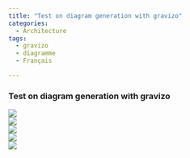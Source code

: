 ```yaml
---
title: "Test on diagram generation with gravizo"
categories:
  - Architecture
tags:
  - gravizo
  - diagramme
  - Français

---
```




### Test on diagram generation with gravizo



<div>
<img src='https://g.gravizo.com/svg? @startuml;

actor User; participant "First Class" as A; participant "Second Class" as B; participant "Last Class" as C;

User -> A: DoWork; activate A;

A -> B: Create Request; activate B;

B -> C: DoWork; activate C;

C --> B: WorkDone; destroy C;

B --> A: Request Created; deactivate B;

A --> User: Done; deactivate A;

@enduml '>
</div>
<div>
  <img src='https://g.gravizo.com/svg?
@startuml;

[*] --> State1;
State1 --> [*];
State1 : this is a string;
State1 : this is another string;

State1 -> State2;
State2 --> [*];

@enduml '>
</div>
<div>
   <img src='https://g.gravizo.com/svg?
  digraph G {
    aize ="4,4";
    main [shape=box];
    main -> parse [weight=8];
    parse -> execute;
    main -> init [style=dotted];
    main -> cleanup;
    execute -> { make_string; printf}
    init -> make_string;
    edge [color=red];
    main -> printf [style=bold,label="100 times"];
    make_string [label="make a string"];
    node [shape=box,style=filled,color=".7 .3 1.0"];
    execute -> compare;
  }'>
</div>
<div>
   <img src='https://g.gravizo.com/svg?
digraph finite_state_machine {
        rankdir=LR;
        size="8,5"
        node [shape = circle];
        S0 -> S1 [ label = "Lift Nozzle" ]
        S1 -> S0 [ label = "Replace Nozzle" ]
        S1 -> S2 [ label = "Authorize Pump" ]
        S2 -> S0 [ label = "Replace Nozzle" ]
        S2 -> S3 [ label = "Pull Trigger" ]
        S3 -> S2 [ label = "Release Trigger" ]
}'>
</div>
<div>
   <img src='https://g.gravizo.com/svg?
digraph dfd2{
        node[shape=record]
        subgraph level0{
        enti1 [label="Customer" shape=box];
        enti2 [label="Manager" shape=box];
        }
        subgraph cluster_level1{
                        label ="Level 1";
                        proc1 [label="{<f0> 1.0|<f1> One process here\n\n\n}" shape=Mrecord];
                        proc2 [label="{<f0> 2.0|<f1> Other process here\n\n\n}" shape=Mrecord];
                        store1 [label="<f0>    |<f1> Data store one"];
                        store2 [label="<f0>   |<f1> Data store two"];
                        {rank=same; store1, store2}

        }
        enti1 -> proc1
        enti2 -> proc2
        store1 -> proc1
        store2 -> proc2
        proc1 -> store2
        store2 -> proc1 
}'>
</div>
        
